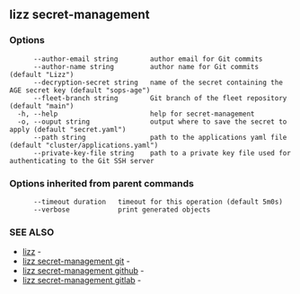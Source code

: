 ## lizz secret-management



### Options

```
      --author-email string        author email for Git commits
      --author-name string         author name for Git commits (default "Lizz")
      --decryption-secret string   name of the secret containing the AGE secret key (default "sops-age")
      --fleet-branch string        Git branch of the fleet repository (default "main")
  -h, --help                       help for secret-management
  -o, --ouput string               output where to save the secret to apply (default "secret.yaml")
      --path string                path to the applications yaml file (default "cluster/applications.yaml")
      --private-key-file string    path to a private key file used for authenticating to the Git SSH server
```

### Options inherited from parent commands

```
      --timeout duration   timeout for this operation (default 5m0s)
      --verbose            print generated objects
```

### SEE ALSO

* [lizz](../lizz/)	 - 
* [lizz secret-management git](../lizz_secret-management_git/)	 - 
* [lizz secret-management github](../lizz_secret-management_github/)	 - 
* [lizz secret-management gitlab](../lizz_secret-management_gitlab/)	 - 

